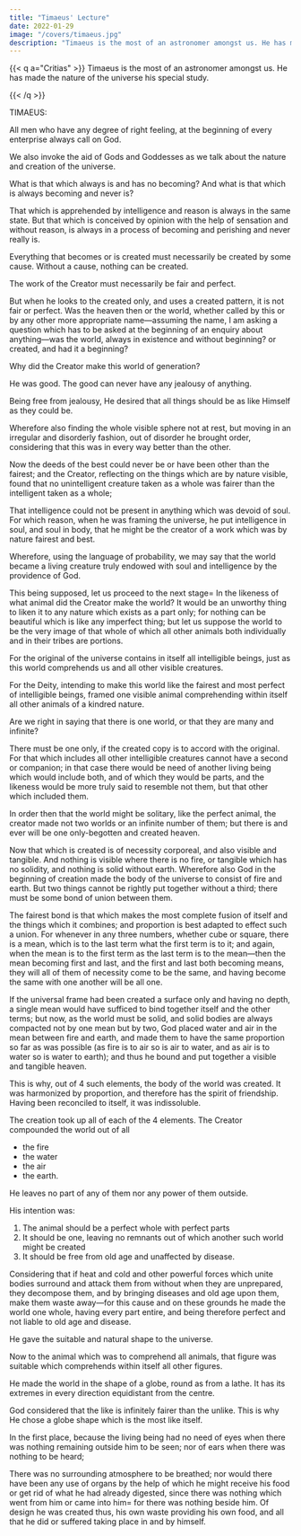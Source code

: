 ```yaml
---
title: "Timaeus' Lecture"
date: 2022-01-29
image: "/covers/timaeus.jpg"
description: "Timaeus is the most of an astronomer amongst us. He has made the nature of the universe his special study"
---
```




{{< q a="Critias" >}}
Timaeus is the most of an astronomer amongst us. He has made the nature of the universe his special study. <!-- , should speak first, beginning with the generation of the world and going down to the creation of man; next, I am to receive the men whom he has created, and of whom some will have profited by the excellent education which you have given them; and then, in accordance with the tale of Solon, and equally with his law, we will bring them into court and make them citizens, as if they were those very Athenians whom the sacred Egyptian record has recovered from oblivion, and thenceforward we will speak of them as Athenians and fellow-citizens. -->

<!-- SOCRATES= I see that I shall receive in my turn a perfect and splendid feast of reason. And now, Timaeus, you, I suppose, should speak next, after duly calling upon the Gods. -->
{{< /q >}}


TIMAEUS:

All men who have any degree of right feeling, at the beginning of every enterprise always call on God. 

We also invoke the aid of Gods and Goddesses as we talk about the nature and creation of the universe. <!-- , how created or how existing without creation, if we be not altogether out of our wits, must  -->

<!--  and pray that our words may be acceptable to them and consistent with themselves.  -->

<!-- Let this, then, be our invocation of the Gods, to which I add an exhortation of myself to speak in such manner as will be most intelligible to you, and will most accord with my own intent. -->

What is that which always is and has no becoming? And what is that which is always becoming and never is? 

That which is apprehended by intelligence and reason is always in the same state. But that which is conceived by opinion with the help of sensation and without reason, is always in a process of becoming and perishing and never really is. 

Everything that becomes or is created must necessarily be created by some cause. Without a cause, nothing can be created. 

The work of the Creator<!-- , whenever he looks to the unchangeable and fashions the form and nature of his work after an unchangeable pattern, --> must necessarily be fair and perfect. 

But when he looks to the created only, and uses a created pattern, it is not fair or perfect. Was the heaven then or the world, whether called by this or by any other more appropriate name—assuming the name, I am asking a question which has to be asked at the beginning of an enquiry about anything—was the world, always in existence and without beginning? or created, and had it a beginning? 

<!-- Created, I reply, being visible and tangible and having a body, and therefore sensible; and all sensible things are apprehended by opinion and sense and are in a process of creation and created. Now that which is created must, as we affirm, of necessity be created by a cause.  -->

<!-- But the father and maker of all this universe is past finding out; and even if we found him, to tell of him to all men would be impossible. And there is still a question to be asked about him= Which of the patterns had the artificer in view when he made the world—the pattern of the unchangeable, or of that which is created? If the world be indeed fair and the artificer good, it is manifest that he must have looked to that which is eternal; but if what cannot be said without blasphemy is true, then to the created pattern. Every one will see that he must have looked to the eternal; for the world is the fairest of creations and he is the best of causes. And having been created in this way, the world has been framed in the likeness of that which is apprehended by reason and mind and is unchangeable, and must therefore of necessity, if this is admitted, be a copy of something. 

Now it is all-important that the beginning of everything should be according to nature. And in speaking of the copy and the original we may assume that words are akin to the matter which they describe; when they relate to the lasting and permanent and intelligible, they ought to be lasting and unalterable, and, as far as their nature allows, irrefutable and immovable—nothing less. But when they express only the copy or likeness and not the eternal things themselves, they need only be likely and analogous to the real words. 

As being is to becoming, so is truth to belief. If then, Socrates, amid the many opinions about the gods and the generation of the universe, we are not able to give notions which are altogether and in every respect exact and consistent with one another, do not be surprised. Enough, if we adduce probabilities as likely as any others; for we must remember that I who am the speaker, and you who are the judges, are only mortal men, and we ought to accept the tale which is probable and enquire no further.

SOCRATES= Excellent, Timaeus; and we will do precisely as you bid us. The prelude is charming, and is already accepted by us—may we beg of you to proceed to the strain? -->


<!-- TIMAEUS=  -->

Why did the Creator make this world of generation? 

He was good. The good can never have any jealousy of anything. 

Being free from jealousy, He desired that all things should be as like Himself as they could be.

<!-- This is in the truest sense the origin of creation and of the world, as we shall do well in believing on the testimony of wise men= God desired that all things should be good and nothing bad, so far as this was attainable. --> 

Wherefore also finding the whole visible sphere not at rest, but moving in an irregular and disorderly fashion, out of disorder he brought order, considering that this was in every way better than the other. 

Now the deeds of the best could never be or have been other than the fairest; and the Creator, reflecting on the things which are by nature visible, found that no unintelligent creature taken as a whole was fairer than the intelligent taken as a whole; 

That intelligence could not be present in anything which was devoid of soul. For which reason, when he was framing the universe, he put intelligence in soul, and soul in body, that he might be the creator of a work which was by nature fairest and best. 

Wherefore, using the language of probability, we may say that the world became a living creature truly endowed with soul and intelligence by the providence of God.

This being supposed, let us proceed to the next stage= In the likeness of what animal did the Creator make the world? It would be an unworthy thing to liken it to any nature which exists as a part only; for nothing can be beautiful which is like any imperfect thing; but let us suppose the world to be the very image of that whole of which all other animals both individually and in their tribes are portions. 

For the original of the universe contains in itself all intelligible beings, just as this world comprehends us and all other visible creatures. 

For the Deity, intending to make this world like the fairest and most perfect of intelligible beings, framed one visible animal comprehending within itself all other animals of a kindred nature. 

Are we right in saying that there is one world, or that they are many and infinite? 

There must be one only, if the created copy is to accord with the original. For that which includes all other intelligible creatures cannot have a second or companion; in that case there would be need of another living being which would include both, and of which they would be parts, and the likeness would be more truly said to resemble not them, but that other which included them. 

In order then that the world might be solitary, like the perfect animal, the creator made not two worlds or an infinite number of them; but there is and ever will be one only-begotten and created heaven.

Now that which is created is of necessity corporeal, and also visible and tangible. And nothing is visible where there is no fire, or tangible which has no solidity, and nothing is solid without earth. Wherefore also God in the beginning of creation made the body of the universe to consist of fire and earth. But two things cannot be rightly put together without a third; there must be some bond of union between them. 

The fairest bond is that which makes the most complete fusion of itself and the things which it combines; and proportion is best adapted to effect such a union. For whenever in any three numbers, whether cube or square, there is a mean, which is to the last term what the first term is to it; and again, when the mean is to the first term as the last term is to the mean—then the mean becoming first and last, and the first and last both becoming means, they will all of them of necessity come to be the same, and having become the same with one another will be all one. 

If the universal frame had been created a surface only and having no depth, a single mean would have sufficed to bind together itself and the other terms; but now, as the world must be solid, and solid bodies are always compacted not by one mean but by two, God placed water and air in the mean between fire and earth, and made them to have the same proportion so far as was possible (as fire is to air so is air to water, and as air is to water so is water to earth); and thus he bound and put together a visible and tangible heaven. 

This is why, out of 4 such elements, the body of the world was created. It was harmonized by proportion, and therefore has the spirit of friendship. Having been reconciled to itself, it was indissoluble<!--  by the hand of any other than the framer -->.

The creation took up all of each of the 4 elements. The Creator compounded the world out of all 
- the fire
- the water
- the air
- the earth.

He leaves no part of any of them nor any power of them outside. 

His intention was:

1. The animal should be a perfect whole with perfect parts
2. It should be one, leaving no remnants out of which another such world might be created
3. It should be free from old age and unaffected by disease. 

Considering that if heat and cold and other powerful forces which unite bodies surround and attack them from without when they are unprepared, they decompose them, and by bringing diseases and old age upon them, make them waste away—for this cause and on these grounds he made the world one whole, having every part entire, and being therefore perfect and not liable to old age and disease. 

He gave the suitable and natural shape to the universe. 

Now to the animal which was to comprehend all animals, that figure was suitable which comprehends within itself all other figures. 

He made the world in the shape of a globe, round as from a lathe. It has its extremes in every direction equidistant from the centre. 

<!--  the most perfect and the  of all figures; for  -->

God considered that the like is infinitely fairer than the unlike. This is why He chose a globe shape which is the most like itself.

<!-- This he finished off, making the surface smooth all round for many reasons.  -->

In the first place, because the living being had no need of eyes when there was nothing remaining outside him to be seen; nor of ears when there was nothing to be heard; 

There was no surrounding atmosphere to be breathed; nor would there have been any use of organs by the help of which he might receive his food or get rid of what he had already digested, since there was nothing which went from him or came into him= for there was nothing beside him. Of design he was created thus, his own waste providing his own food, and all that he did or suffered taking place in and by himself.
